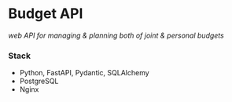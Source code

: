 # Budget API
_web API for managing & planning both of joint & personal budgets_

### Stack
* Python, FastAPI, Pydantic, SQLAlchemy
* PostgreSQL
* Nginx
